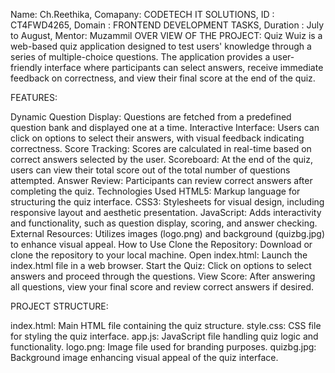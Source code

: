 Name: Ch.Reethika,
Comapany: CODETECH IT SOLUTIONS, 
ID : CT4FWD4265, 
Domain : FRONTEND DEVELOPMENT TASKS, 
Duration : July to August,
Mentor: Muzammil
OVER VIEW OF THE PROJECT:
Quiz Wuiz is a web-based quiz application designed to test users' knowledge through a series of multiple-choice questions. The application provides a user-friendly interface where participants can select answers, receive immediate feedback on correctness, and view their final score at the end of the quiz.

FEATURES:

Dynamic Question Display: Questions are fetched from a predefined question bank and displayed one at a time.
Interactive Interface: Users can click on options to select their answers, with visual feedback indicating correctness.
Score Tracking: Scores are calculated in real-time based on correct answers selected by the user.
Scoreboard: At the end of the quiz, users can view their total score out of the total number of questions attempted.
Answer Review: Participants can review correct answers after completing the quiz.
Technologies Used
HTML5: Markup language for structuring the quiz interface.
CSS3: Stylesheets for visual design, including responsive layout and aesthetic presentation.
JavaScript: Adds interactivity and functionality, such as question display, scoring, and answer checking.
External Resources: Utilizes images (logo.png) and background (quizbg.jpg) to enhance visual appeal.
How to Use
Clone the Repository: Download or clone the repository to your local machine.
Open index.html: Launch the index.html file in a web browser.
Start the Quiz: Click on options to select answers and proceed through the questions.
View Score: After answering all questions, view your final score and review correct answers if desired.

PROJECT STRUCTURE:

index.html: Main HTML file containing the quiz structure.
style.css: CSS file for styling the quiz interface.
app.js: JavaScript file handling quiz logic and functionality.
logo.png: Image file used for branding purposes.
quizbg.jpg: Background image enhancing visual appeal of the quiz interface.
